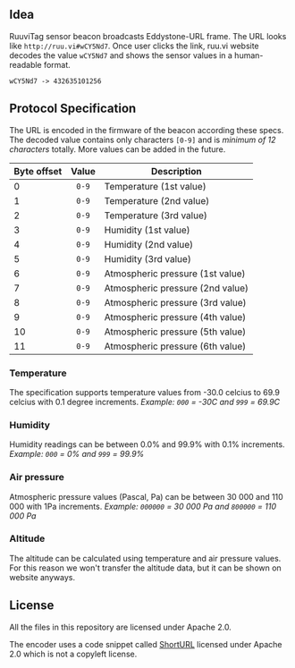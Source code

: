 ## Idea

RuuviTag sensor beacon broadcasts Eddystone-URL frame. The URL looks like `http://ruu.vi#wCY5Nd7`. Once user clicks the link, ruu.vi website decodes the value `wCY5Nd7` and shows the sensor values in a human-readable format.

`wCY5Nd7 -> 432635101256`

## Protocol Specification

The URL is encoded in the firmware of the beacon according these specs. The decoded value contains only characters `[0-9]` and is *minimum of 12 characters* totally. More values can be added in the future.

Byte offset | Value | Description
-----|:-----:|-----------
 0 | `0-9` | Temperature (1st value)
 1 | `0-9` | Temperature (2nd value)
 2 | `0-9` | Temperature (3rd value)
 3 | `0-9` | Humidity (1st value)
 4 | `0-9` | Humidity (2nd value)
 5 | `0-9` | Humidity (3rd value) 
 6 | `0-9` | Atmospheric pressure (1st value)
 7 | `0-9` | Atmospheric pressure (2nd value)
 8 | `0-9` | Atmospheric pressure (3rd value)
 9 | `0-9` | Atmospheric pressure (4th value)
10 | `0-9` | Atmospheric pressure (5th value)
11 | `0-9` | Atmospheric pressure (6th value)

### Temperature
The specification supports temperature values from -30.0 celcius to 69.9 celcius with 0.1 degree increments.
*Example: `000` = -30C and `999` = 69.9C*

### Humidity
Humidity readings can be between 0.0% and 99.9% with 0.1% increments.
*Example: `000` = 0% and `999` = 99.9%*

### Air pressure
Atmospheric pressure values (Pascal, Pa) can be between 30 000 and 110 000 with 1Pa increments.
*Example: `000000` = 30 000 Pa and `800000` = 110 000 Pa*

### Altitude

The altitude can be calculated using temperature and air pressure values. For this reason we won't transfer the altitude data, but it can be shown on website anyways.

## License

All the files in this repository are licensed under Apache 2.0.

The encoder uses a code snippet called [ShortURL](https://github.com/delight-im/ShortURL) licensed under Apache 2.0 which is not a copyleft license.
